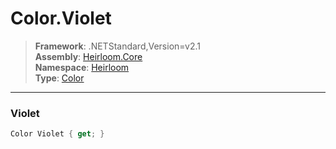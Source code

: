 # Color.Violet

> **Framework**: .NETStandard,Version=v2.1  
> **Assembly**: [Heirloom.Core][0]  
> **Namespace**: [Heirloom][0]  
> **Type**: [Color][1]  

--------------------------------------------------------------------------------

### Violet

```cs
Color Violet { get; }
```

[0]: ..\Heirloom.Core.md
[1]: Heirloom.Color.md
